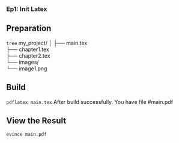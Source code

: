 ### Ep1: Init Latex
## Preparation
`tree`
my\_project/
│
├── main.tex        
├── chapter1.tex    
├── chapter2.tex    
└── images/         
    └── image1.png

## Build
`pdflatex main.tex`
After build successfully. You have file #main.pdf

## View the Result
`evince main.pdf`
